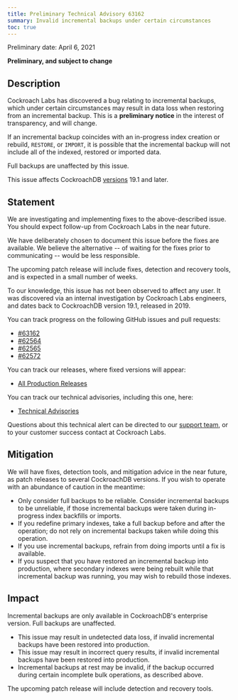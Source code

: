 ```yaml
---
title: Preliminary Technical Advisory 63162
summary: Invalid incremental backups under certain circumstances
toc: true
---
```


Preliminary date: April 6, 2021

**Preliminary, and subject to change**

## Description

Cockroach Labs has discovered a bug relating to incremental backups, which under certain circumstances may result in data loss when restoring from an incremental backup. This is a **preliminary notice** in the interest of transparency, and will change.

If an incremental backup coincides with an in-progress index creation or rebuild, `RESTORE`, or `IMPORT`, it is possible that the incremental backup will not include all of the indexed, restored or imported data.

Full backups are unaffected by this issue.

This issue affects CockroachDB [versions](/docs/releases/) 19.1 and later.

## Statement

We are investigating and implementing fixes to the above-described issue. You should expect follow-up from Cockroach Labs in the near future.

We have deliberately chosen to document this issue before the fixes are available. We believe the alternative -- of waiting for the fixes prior to communicating -- would be less responsible.

The upcoming patch release will include fixes, detection and recovery tools, and is expected in a small number of weeks.

To our knowledge, this issue has not been observed to affect any user. It was discovered via an internal investigation by Cockroach Labs engineers, and dates back to CockroachDB version 19.1, released in 2019.

You can track progress on the following GitHub issues and pull requests:

- [#63162](https://github.com/cockroachdb/cockroach/issues/63162)
- [#62564](https://github.com/cockroachdb/cockroach/issues/62564) 
- [#62565](https://github.com/cockroachdb/cockroach/issues/62565) 
- [#62572](https://github.com/cockroachdb/cockroach/pull/62572) 

You can track our releases, where fixed versions will appear:

- [All Production Releases](../releases/index.html)

You can track our technical advisories, including this one, here:

- [Technical Advisories](index.html)

Questions about this technical alert can be directed to our [support team](https://support.cockroachlabs.com/), or to your customer success contact at Cockroach Labs.

## Mitigation

We will have fixes, detection tools, and mitigation advice in the near future, as patch releases to several CockroachDB versions. If you wish to operate with an abundance of caution in the meantime:

- Only consider full backups to be reliable. Consider incremental backups to be unreliable, if those incremental backups were taken during in-progress index backfills or imports.
- If you redefine primary indexes, take a full backup before and after the operation; do not rely on incremental backups taken while doing this operation.
- If you use incremental backups, refrain from doing imports until a fix is available.
- If you suspect that you have restored an incremental backup into production, where secondary indexes were being rebuilt while that incremental backup was running, you may wish to rebuild those indexes. 

## Impact

Incremental backups are only available in CockroachDB's enterprise version. Full backups are unaffected.

- This issue may result in undetected data loss, if invalid incremental backups have been restored into production.
- This issue may result in incorrect query results, if invalid incremental backups have been restored into production.
- Incremental backups at rest may be invalid, if the backup occurred during certain incomplete bulk operations, as described above.

The upcoming patch release will include detection and recovery tools.
